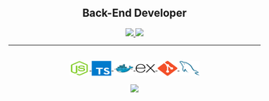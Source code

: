   <h2 align="center">Back-End Developer</h2>
  
  <div align="center">
  <a href="https://github.com/PedroMartiniano">
  <img height="167em" src="https://github-readme-stats-sigma-five.vercel.app/api?username=PedroMartiniano&show_icons=true&theme=dark&include_all_commits=true&count_private=true"/>
  <img height="180em" src="https://github-readme-stats-sigma-five.vercel.app/api/top-langs/?username=LucasCintra10&layout=compact&langs_count=7&theme=dark"/>
  </div>
  <hr>
  <div style="display: inline_block"> 
  <br>
  <div align="center">
  <img align="center" alt="Pedro-NODEJS" height="30" width="40" src="https://raw.githubusercontent.com/devicons/devicon/master/icons/nodejs/nodejs-original.svg">
  <img align="center" alt="Pedro-TYPESCRIPT" height="30" width="40" src="https://raw.githubusercontent.com/devicons/devicon/master/icons/typescript/typescript-original.svg">
  <img align="center" alt="Pedro-DOCKER" height="30" width="40" src="https://github.com/devicons/devicon/blob/master/icons/docker/docker-original.svg">
  <img align="center" alt="Pedro-EXPRESS" height="30" width="40" src="https://github.com/devicons/devicon/blob/master/icons/express/express-original.svg">
  <img align="center" alt="Pedro-GIT" height="30" width="40" src="https://github.com/devicons/devicon/blob/master/icons/git/git-original.svg">
  <img align="center" alt="Pedro-MYSQL" height="30" width="40" src="https://github.com/devicons/devicon/blob/master/icons/mysql/mysql-original.svg">
    
  </div>
 
  </div>

  <div>

  <br>
  <div align="center"> 
  <a href="https://www.linkedin.com/in/pedro-paulino-martiniano-bba51024a/" target="_blank"><img src="https://img.shields.io/badge/-LinkedIn-%230077B5?style=for-the-badge&logo=linkedin&logoColor=white" target="_blank"></a>
  </div>
    
  </div>
